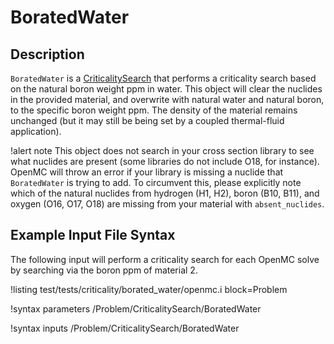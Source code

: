 # BoratedWater

## Description

`BoratedWater` is a [CriticalitySearch](AddCriticalitySearchAction.md) that
performs a criticality search based on the natural boron weight ppm in water.
This object will clear the nuclides in the provided material, and overwrite
with natural water and natural boron, to the specific boron weight ppm.
The density of the material remains unchanged (but it may still be being set by a
coupled thermal-fluid application).

!alert note
This object does not search in your cross section library to see what nuclides
are present (some libraries do not include O18, for instance). OpenMC will
throw an error if your library is missing a nuclide that `BoratedWater` is
trying to add. To circumvent this, please explicitly note which of the natural
nuclides from hydrogen (H1, H2), boron (B10, B11), and oxygen (O16, O17, O18)
are missing from your material with `absent_nuclides`.

## Example Input File Syntax

The following input will perform a criticality search for each OpenMC solve
by searching via the boron ppm of material 2.

!listing test/tests/criticality/borated_water/openmc.i
  block=Problem

!syntax parameters /Problem/CriticalitySearch/BoratedWater

!syntax inputs /Problem/CriticalitySearch/BoratedWater
